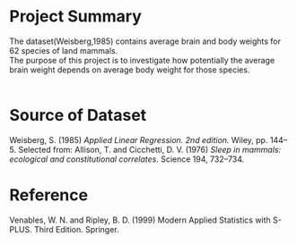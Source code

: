 # Project Summary
The dataset(Weisberg,1985) contains average brain and body weights for 62 species of land mammals.<br />
The purpose of this project is to investigate how potentially the average brain weight depends on average body weight for those species.
<br />
<br />
# Source of Dataset
Weisberg, S. (1985) *Applied Linear Regression. 2nd edition.* Wiley, pp. 144–5.
Selected from: Allison, T. and Cicchetti, D. V. (1976) *Sleep in mammals: ecological and constitutional correlates*. Science 194, 732–734.

# Reference
Venables, W. N. and Ripley, B. D. (1999) Modern Applied Statistics with S-PLUS. Third Edition. Springer.
